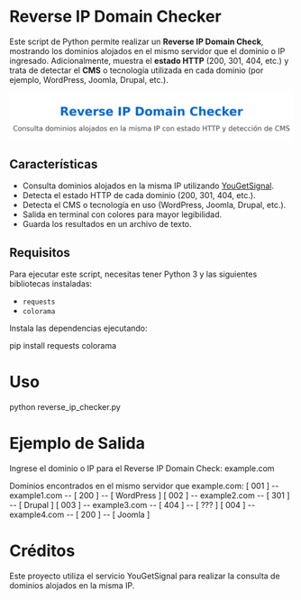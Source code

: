# Reverse IP Domain Checker

Este script de Python permite realizar un **Reverse IP Domain Check**, mostrando los dominios alojados en el mismo servidor que el dominio o IP ingresado. Adicionalmente, muestra el **estado HTTP** (200, 301, 404, etc.) y trata de detectar el **CMS** o tecnología utilizada en cada dominio (por ejemplo, WordPress, Joomla, Drupal, etc.).

![Reverse IP Domain Checker](reverse_ip_checker_image.png)

## Características

- Consulta dominios alojados en la misma IP utilizando [YouGetSignal](https://domains.yougetsignal.com/domains.php).
- Detecta el estado HTTP de cada dominio (200, 301, 404, etc.).
- Detecta el CMS o tecnología en uso (WordPress, Joomla, Drupal, etc.).
- Salida en terminal con colores para mayor legibilidad.
- Guarda los resultados en un archivo de texto.

## Requisitos

Para ejecutar este script, necesitas tener Python 3 y las siguientes bibliotecas instaladas:

- `requests`
- `colorama`

Instala las dependencias ejecutando:

pip install requests colorama

# Uso
python reverse_ip_checker.py

# Ejemplo de Salida

Ingrese el dominio o IP para el Reverse IP Domain Check: example.com

Dominios encontrados en el mismo servidor que example.com:
[ 001 ] -- example1.com           -- [ 200 ] -- [ WordPress ]
[ 002 ] -- example2.com           -- [ 301 ] -- [ Drupal ]
[ 003 ] -- example3.com           -- [ 404 ] -- [ ??? ]
[ 004 ] -- example4.com           -- [ 200 ] -- [ Joomla ]

# Créditos
Este proyecto utiliza el servicio YouGetSignal para realizar la consulta de dominios alojados en la misma IP.
